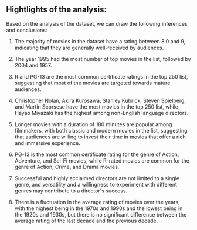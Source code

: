 ## Hightlights of the analysis:


Based on the analysis of the dataset, we can draw the following inferences and conclusions:

1. The majority of movies in the dataset have a rating between 8.0 and 9, indicating that they are generally well-received by audiences.

2. The year 1995 had the most number of top movies in the list, followed by 2004 and 1957.

3. R and PG-13 are the most common certificate ratings in the top 250 list, suggesting that most of the movies are targeted towards mature audiences.

4. Christopher Nolan, Akira Kurosawa, Stanley Kubrick, Steven Spielberg, and Martin Scorsese have the most movies in the top 250 list, while Hayao Miyazaki has the highest among non-English language directors.

5. Longer movies with a duration of 180 minutes are popular among filmmakers, with both classic and modern movies in the list, suggesting that audiences are willing to invest their time in movies that offer a rich and immersive experience.

6. PG-13 is the most common certificate rating for the genre of Action, Adventure, and Sci-Fi movies, while R-rated movies are common for the genre of Action, Crime, and Drama movies.

7. Successful and highly acclaimed directors are not limited to a single genre, and versatility and a willingness to experiment with different genres may contribute to a director's success.

8. There is a fluctuation in the average rating of movies over the years, with the highest being in the 1970s and 1990s and the lowest being in the 1920s and 1930s, but there is no significant difference between the average rating of the last decade and the previous decade.
